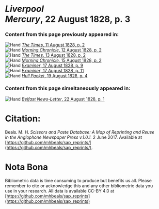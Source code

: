 # *Liverpool Mercury*, 22 August 1828, p. 3  
  
### Content from this page previously appeared in:  
![Hand](http://scissorsandpaste.net/wp-content/uploads/2017/06/smallhandpointer.png) [*The Times*, 11 August 1828, p. 2](https://mhbeals.github.io/sap_html/The-Times/The-Times-11-August-1828-p-2)  
![Hand](http://scissorsandpaste.net/wp-content/uploads/2017/06/smallhandpointer.png) [*Morning Chronicle*, 12 August 1828, p. 2](https://mhbeals.github.io/sap_html/Morning-Chronicle/Morning-Chronicle-12-August-1828-p-2)  
![Hand](http://scissorsandpaste.net/wp-content/uploads/2017/06/smallhandpointer.png) [*The Times*, 13 August 1828, p. 2](https://mhbeals.github.io/sap_html/The-Times/The-Times-13-August-1828-p-2)  
![Hand](http://scissorsandpaste.net/wp-content/uploads/2017/06/smallhandpointer.png) [*Morning Chronicle*, 15 August 1828, p. 2](https://mhbeals.github.io/sap_html/Morning-Chronicle/Morning-Chronicle-15-August-1828-p-2)  
![Hand](http://scissorsandpaste.net/wp-content/uploads/2017/06/smallhandpointer.png) [*Examiner*, 17 August 1828, p. 9](https://mhbeals.github.io/sap_html/Examiner/Examiner-17-August-1828-p-9)  
![Hand](http://scissorsandpaste.net/wp-content/uploads/2017/06/smallhandpointer.png) [*Examiner*, 17 August 1828, p. 11](https://mhbeals.github.io/sap_html/Examiner/Examiner-17-August-1828-p-11)  
![Hand](http://scissorsandpaste.net/wp-content/uploads/2017/06/smallhandpointer.png) [*Hull Packet*, 19 August 1828, p. 4](https://mhbeals.github.io/sap_html/Hull-Packet/Hull-Packet-19-August-1828-p-4)  
  
### Content from this page simeltaneously appeared in:  
![Hand](http://scissorsandpaste.net/wp-content/uploads/2017/06/smallhandpointer.png) [*Belfast News-Letter*, 22 August 1828, p. 1](https://mhbeals.github.io/sap_html/Belfast-News-Letter/Belfast-News-Letter-22-August-1828-p-1)  


# Citation: 

Beals. M. H. *Scissors and Paste Database: A Map of Reprinting and Reuse in the Anglophone Newspaper Press v.1.0.1.* 2 June 2017. Available at [https://github.com/mhbeals/sap_reprints/](https://github.com/mhbeals/sap_reprints/). 

# Nota Bona

Bibliometric data is time consuming to produce but benefits us all. Please remember to cite or acknowledge this and any other bibliometric data you use in your research. All data is available CC-BY 4.0 at [https://github.com/mhbeals/sap_reprints](https://github.com/mhbeals/sap_reprints)